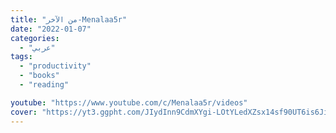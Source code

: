 ```yaml
---
title: "من الآخر-Menalaa5r"
date: "2022-01-07"
categories:
  - "عربي"
tags:
  - "productivity"
  - "books"
  - "reading"

youtube: "https://www.youtube.com/c/Menalaa5r/videos"
cover: "https://yt3.ggpht.com/JIydInn9CdmXYgi-LOtYLedXZsx14sf90UT6is6JieY61fitu4Fi34-Og9dffVp8cJZnlZBQWQ=s88-c-k-c0x00ffffff-no-rj"
---
```

